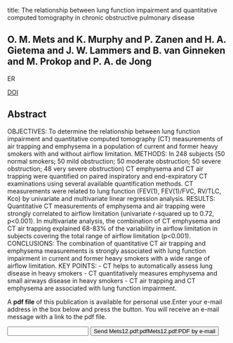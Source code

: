 title: The relationship between lung function impairment and quantitative computed tomography in chronic obstructive pulmonary disease

## O. M. Mets and K. Murphy and P. Zanen and H. A. Gietema and J. W. Lammers and B. van Ginneken and M. Prokop and P. A. de Jong
ER

<a href="https://doi.org/10.1007/s00330-011-2237-9">DOI</a>

## Abstract
OBJECTIVES: To determine the relationship between lung function impairment and quantitative computed tomography (CT) measurements of air trapping and emphysema in a population of current and former heavy smokers with and without airflow limitation. METHODS: In 248 subjects (50 normal smokers; 50 mild obstruction; 50 moderate obstruction; 50 severe obstruction; 48 very severe obstruction) CT emphysema and CT air trapping were quantified on paired inspiratory and end-expiratory CT examinations using several available quantification methods. CT measurements were related to lung function (FEV(1), FEV(1)/FVC, RV/TLC, Kco) by univariate and multivariate linear regression analysis. RESULTS: Quantitative CT measurements of emphysema and air trapping were strongly correlated to airflow limitation (univariate r-squared up to 0.72, p<0.001). In multivariate analysis, the combination of CT emphysema and CT air trapping explained 68-83% of the variability in airflow limitation in subjects covering the total range of airflow limitation (p<0.001). CONCLUSIONS: The combination of quantitative CT air trapping and emphysema measurements is strongly associated with lung function impairment in current and former heavy smokers with a wide range of airflow limitation. KEY POINTS: - CT helps to automatically assess lung disease in heavy smokers - CT quantitatively measures emphysema and small airways disease in heavy smokers - CT air trapping and CT emphysema are associated with lung function impairment.

A <b>pdf file</b> of this publication is available for personal use.Enter your e-mail address in the box below and press the button. You will receive an e-mail message with a link to the pdf file.
<form action="sender.php">  <input type="text" name="email">  <input type="submit" value="Send Mets12.pdf:pdfMets12.pdf:PDF by e-mail"></form>
